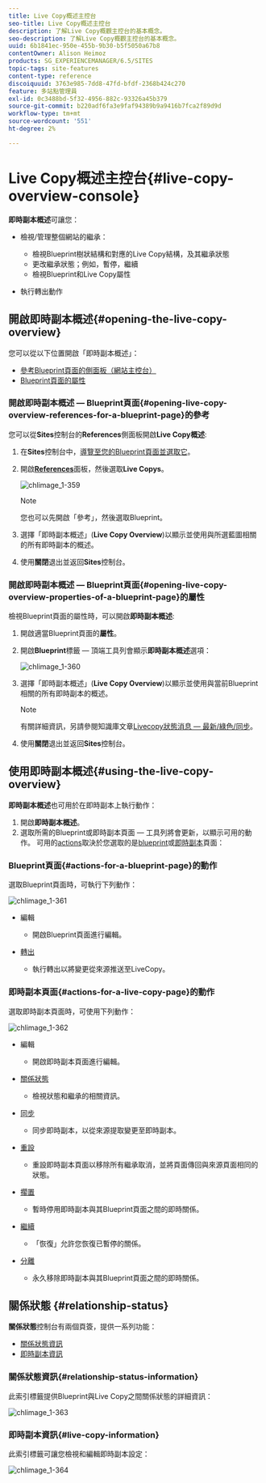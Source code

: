 ```yaml
---
title: Live Copy概述主控台
seo-title: Live Copy概述主控台
description: 了解Live Copy概觀主控台的基本概念。
seo-description: 了解Live Copy概觀主控台的基本概念。
uuid: 6b1841ec-950e-455b-9b30-b5f5050a67b8
contentOwner: Alison Heimoz
products: SG_EXPERIENCEMANAGER/6.5/SITES
topic-tags: site-features
content-type: reference
discoiquuid: 3763e985-7dd8-47fd-bfdf-2368b424c270
feature: 多站點管理員
exl-id: 0c3488bd-5f32-4956-882c-93326a45b379
source-git-commit: b220adf6fa3e9faf94389b9a9416b7fca2f89d9d
workflow-type: tm+mt
source-wordcount: '551'
ht-degree: 2%

---
```


# Live Copy概述主控台{#live-copy-overview-console}

**即時副本概述**&#x200B;可讓您：

* 檢視/管理整個網站的繼承：

   * 檢視Blueprint樹狀結構和對應的Live Copy結構，及其繼承狀態
   * 更改繼承狀態；例如，暫停，繼續
   * 檢視Blueprint和Live Copy屬性

* 執行轉出動作

## 開啟即時副本概述{#opening-the-live-copy-overview}

您可以從以下位置開啟「即時副本概述」：

* [參考Blueprint頁面的側面板（網站主控台）](#opening-live-copy-overview-references-for-a-blueprint-page)
* [Blueprint頁面的屬性](#opening-live-copy-overview-properties-of-a-blueprint-page)

### 開啟即時副本概述 — Blueprint頁面{#opening-live-copy-overview-references-for-a-blueprint-page}的參考

您可以從&#x200B;**Sites**&#x200B;控制台的&#x200B;**References**&#x200B;側面板開啟&#x200B;**Live Copy概述**:

1. 在&#x200B;**Sites**&#x200B;控制台中，[導覽至您的Blueprint頁面並選取它](/help/sites-authoring/basic-handling.md#viewing-and-selecting-resources)。
1. 開啟&#x200B;**[References](/help/sites-authoring/basic-handling.md#references)**&#x200B;面板，然後選取&#x200B;**Live Copys**。

   ![chlimage_1-359](assets/chlimage_1-359.png)

   >[!NOTE]
   >
   >您也可以先開啟「參考」，然後選取Blueprint。

1. 選擇「即時副本概述」(**Live Copy Overview**)以顯示並使用與所選藍圖相關的所有即時副本的概述。
1. 使用&#x200B;**關閉**&#x200B;退出並返回&#x200B;**Sites**&#x200B;控制台。

### 開啟即時副本概述 — Blueprint頁面{#opening-live-copy-overview-properties-of-a-blueprint-page}的屬性

檢視Blueprint頁面的屬性時，可以開啟&#x200B;**即時副本概述**:

1. 開啟適當Blueprint頁面的&#x200B;**屬性**。
1. 開啟&#x200B;**Blueprint**&#x200B;標籤 — 頂端工具列會顯示&#x200B;**即時副本概述**&#x200B;選項：

   ![chlimage_1-360](assets/chlimage_1-360.png)

1. 選擇「即時副本概述」(**Live Copy Overview**)以顯示並使用與當前Blueprint相關的所有即時副本的概述。

   >[!NOTE]
   >
   >有關詳細資訊，另請參閱知識庫文章[Livecopy狀態消息 — 最新/綠色/同步](https://helpx.adobe.com/experience-manager/kb/livecopy-status-message---up-to-date-green-in-sync.html)。

1. 使用&#x200B;**關閉**&#x200B;退出並返回&#x200B;**Sites**&#x200B;控制台。

## 使用即時副本概述{#using-the-live-copy-overview}

**即時副本概述**&#x200B;也可用於在即時副本上執行動作：

1. 開啟&#x200B;**即時副本概述**。
1. 選取所需的Blueprint或即時副本頁面 — 工具列將會更新，以顯示可用的動作。 可用的[actions](/help/sites-administering/msm.md#terms-used)取決於您選取的是[blueprint](#actions-for-a-blueprint-page)或[即時副本](#actions-for-a-live-copy-page)頁面：

### Blueprint頁面{#actions-for-a-blueprint-page}的動作

選取Blueprint頁面時，可執行下列動作：

![chlimage_1-361](assets/chlimage_1-361.png)

* 編輯

   * 開啟Blueprint頁面進行編輯。

* [轉出](/help/sites-administering/msm.md#rollout-and-synchronize)

   * 執行轉出以將變更從來源推送至LiveCopy。

### 即時副本頁面{#actions-for-a-live-copy-page}的動作

選取即時副本頁面時，可使用下列動作：

![chlimage_1-362](assets/chlimage_1-362.png)

* 編輯

   * 開啟即時副本頁面進行編輯。

* [關係狀態](#relationship-status)

   * 檢視狀態和繼承的相關資訊。

* [同步](/help/sites-administering/msm.md#rollout-and-synchronize)

   * 同步即時副本，以從來源提取變更至即時副本。

* [重設](/help/sites-administering/msm-livecopy.md#resetting-a-live-copy-page)

   * 重設即時副本頁面以移除所有繼承取消，並將頁面傳回與來源頁面相同的狀態。

* [擱置](/help/sites-administering/msm.md#suspending-and-cancelling-inheritance-and-synchronization)

   * 暫時停用即時副本與其Blueprint頁面之間的即時關係。

* [繼續](/help/sites-administering/msm-livecopy.md#resuming-inheritance-for-a-page)

   * 「恢復」允許您恢復已暫停的關係。

* [分離](/help/sites-administering/msm.md#detaching-a-live-copy)

   * 永久移除即時副本與其Blueprint頁面之間的即時關係。

## 關係狀態 {#relationship-status}

**關係狀態**&#x200B;控制台有兩個頁簽，提供一系列功能：

* [關係狀態資訊](#relationship-status-information)
* [即時副本資訊](#live-copy-information)

### 關係狀態資訊{#relationship-status-information}

此索引標籤提供Blueprint與Live Copy之間關係狀態的詳細資訊：

![chlimage_1-363](assets/chlimage_1-363.png)

### 即時副本資訊{#live-copy-information}

此索引標籤可讓您檢視和編輯即時副本設定：

![chlimage_1-364](assets/chlimage_1-364.png)
